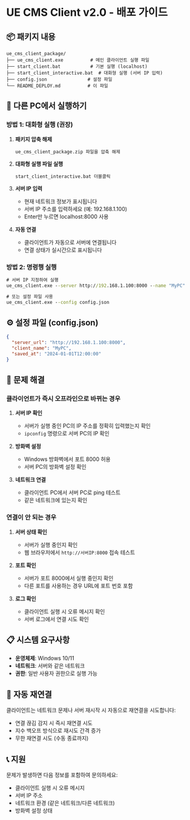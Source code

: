 # UE CMS Client v2.0 - 배포 가이드

## 📦 패키지 내용

```
ue_cms_client_package/
├── ue_cms_client.exe          # 메인 클라이언트 실행 파일
├── start_client.bat           # 기본 실행 (localhost)
├── start_client_interactive.bat  # 대화형 실행 (서버 IP 입력)
├── config.json               # 설정 파일
└── README_DEPLOY.md          # 이 파일
```

## 🚀 다른 PC에서 실행하기

### 방법 1: 대화형 실행 (권장)

1. **패키지 압축 해제**
   ```
   ue_cms_client_package.zip 파일을 압축 해제
   ```

2. **대화형 실행 파일 실행**
   ```
   start_client_interactive.bat 더블클릭
   ```

3. **서버 IP 입력**
   - 현재 네트워크 정보가 표시됩니다
   - 서버 IP 주소를 입력하세요 (예: 192.168.1.100)
   - Enter만 누르면 localhost:8000 사용

4. **자동 연결**
   - 클라이언트가 자동으로 서버에 연결됩니다
   - 연결 상태가 실시간으로 표시됩니다

### 방법 2: 명령행 실행

```cmd
# 서버 IP 지정하여 실행
ue_cms_client.exe --server http://192.168.1.100:8000 --name "MyPC"

# 또는 설정 파일 사용
ue_cms_client.exe --config config.json
```

## ⚙️ 설정 파일 (config.json)

```json
{
  "server_url": "http://192.168.1.100:8000",
  "client_name": "MyPC",
  "saved_at": "2024-01-01T12:00:00"
}
```

## 🔧 문제 해결

### 클라이언트가 즉시 오프라인으로 바뀌는 경우

1. **서버 IP 확인**
   - 서버가 실행 중인 PC의 IP 주소를 정확히 입력했는지 확인
   - `ipconfig` 명령으로 서버 PC의 IP 확인

2. **방화벽 설정**
   - Windows 방화벽에서 포트 8000 허용
   - 서버 PC의 방화벽 설정 확인

3. **네트워크 연결**
   - 클라이언트 PC에서 서버 PC로 ping 테스트
   - 같은 네트워크에 있는지 확인

### 연결이 안 되는 경우

1. **서버 상태 확인**
   - 서버가 실행 중인지 확인
   - 웹 브라우저에서 `http://서버IP:8000` 접속 테스트

2. **포트 확인**
   - 서버가 포트 8000에서 실행 중인지 확인
   - 다른 포트를 사용하는 경우 URL에 포트 번호 포함

3. **로그 확인**
   - 클라이언트 실행 시 오류 메시지 확인
   - 서버 로그에서 연결 시도 확인

## 📋 시스템 요구사항

- **운영체제**: Windows 10/11
- **네트워크**: 서버와 같은 네트워크
- **권한**: 일반 사용자 권한으로 실행 가능

## 🔄 자동 재연결

클라이언트는 네트워크 문제나 서버 재시작 시 자동으로 재연결을 시도합니다:
- 연결 끊김 감지 시 즉시 재연결 시도
- 지수 백오프 방식으로 재시도 간격 증가
- 무한 재연결 시도 (수동 종료까지)

## 📞 지원

문제가 발생하면 다음 정보를 포함하여 문의하세요:
- 클라이언트 실행 시 오류 메시지
- 서버 IP 주소
- 네트워크 환경 (같은 네트워크/다른 네트워크)
- 방화벽 설정 상태 